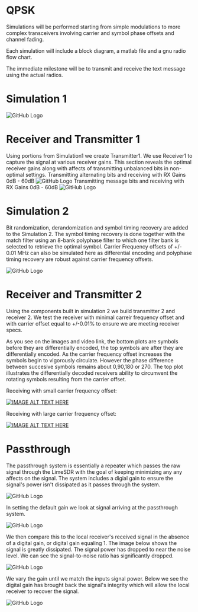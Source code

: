 # QPSK

Simulations will be performed starting from simple modulations to more complex transceivers involving carrier and symbol phase offsets and channel fading.

Each simulation will include a block diagram, a matlab file and a gnu radio flow chart.

The immediate milestone will be to transmit and receive the text message using the actual radios.

# Simulation 1
![GitHub Logo](/Diagrams/Simulation1.jpg)

# Receiver and Transmitter 1
Using portions from Simulation1 we create Transmitter1. We use Receiver1 to capture the signal at various receiver gains. This section reveals the optimal receiver gains along with affects of transmitting unbalanced bits in non-optimal settings.
Transmitting alternating bits and receiving with RX Gains 0dB - 60dB
![GitHub Logo](/Diagrams/AlternatingBitsGain.jpg)
Transmitting message bits and receiving with RX Gains 0dB - 60dB
![GitHub Logo](/Diagrams/messageRxGain.jpg)

# Simulation 2
Bit randomization, derandomization and symbol timing recovery are added to the Simulation 2. The symbol timing recovery is done together with the match filter using an 8-bank polyphase filter to which one filter bank is selected to retrieve the optimal symbol. Carrier Frequency offsets of +/- 0.01 MHz can also be simulated here as differential encoding and polyphase timing recovery are robust against carrier frequency offsets.

![GitHub Logo](/Diagrams/Simulation2.jpg)

# Receiver and Transmitter 2
Using the components built in simulation 2 we build transmitter 2 and receiver 2. We test the receiver with minimal carreir frequency offset and with carrier offset equal to +/-0.01% to ensure we are meeting receiver specs.

As you see on the images and video link, the bottom plots are symbols before they are differentially encoded, the top symbols are after they are differentially encoded. As the carrier frequency offset increases the symbols begin to vigorously circulate. However the phase difference between succesive symbols remains about 0,90,180 or 270. The top plot illustrates the differentially decoded receivers ability to circumvent the rotating symbols resulting from the carrier offset. 

Receiving with small carrier frequency offset:

[![IMAGE ALT TEXT HERE](http://img.youtube.com/vi/Y3vxdlXoFrQ/0.jpg)](https://www.youtube.com/watch?v=Y3vxdlXoFrQ)

Receiving with large carrier frequency offset:

[![IMAGE ALT TEXT HERE](http://img.youtube.com/vi/ZyHpjHddlck/0.jpg)](https://www.youtube.com/watch?v=ZyHpjHddlck&feature=youtu.be)

# Passthrough
The passthrough system is essentially a repeater which passes the raw signal through the LimeSDR with the goal of keeping minimizing any any affects on the signal. The system includes a digial gain to ensure the signal's power isn't dissipated as it passes through the system.

![GitHub Logo](/Diagrams/passthrough.jpg)

In setting the default gain we look at signal arriving at the passthrough system.

![GitHub Logo](/Diagrams/passthrough_in.jpg)

We then compare this to the local receiver's received signal in the absence of a digital gain, or digital gain equaling 1. The image below shows the signal is greatly dissipated. The signal power has dropped to near the noise level. We can see the signal-to-noise ratio has significantly dropped. 

![GitHub Logo](/Diagrams/passthrough_nogain.jpg)

We vary the gain until we match the inputs signal power. Below we see the digital gain has brought back the signal's integrity which will allow the local receiver to recover the signal.

![GitHub Logo](/Diagrams/passthrough_x8gain.jpg)
